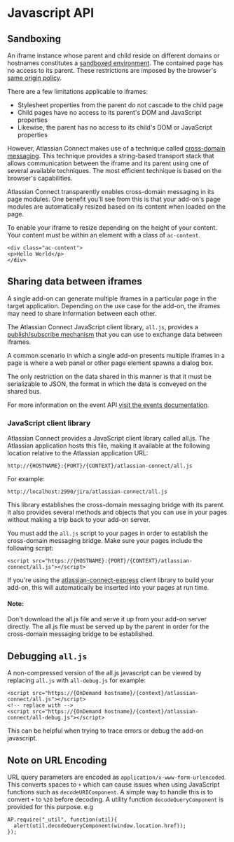 # Javascript API

## Sandboxing
An iframe instance whose parent and child reside on different domains or hostnames constitutes a [sandboxed environment](http://en.wikipedia.org/wiki/Sandbox_%28computer_security%29). The contained page has no access to its parent. These restrictions are imposed by the browser's [same origin policy](http://en.wikipedia.org/wiki/Same_origin_policy).

There are a few limitations applicable to iframes:

 * Stylesheet properties from the parent do not cascade to the child page
 * Child pages have no access to its parent's DOM and JavaScript properties
 * Likewise, the parent has no access to its child's DOM or JavaScript properties

However, Atlassian Connect makes use of a technique called [cross-domain messaging](http://easyxdm.net/wp/). This technique provides a string-based transport stack that allows communication between the iframe and its parent using one of several available techniques. The most efficient technique is based on the browser's capabilities.

Atlassian Connect transparently enables cross-domain messaging in its page modules. One benefit you'll see from this is that your add-on's page modules are automatically resized based on its content when loaded on the page.

To enable your iframe to resize depending on the height of your content. Your content must be within an element with a class of `ac-content`.
```
<div class="ac-content">
<p>Hello World</p>
</div>
```

## Sharing data between iframes
A single add-on can generate multiple iframes in a particular page in the target application. Depending on the use case for the add-on, the iframes may need to share information between each other.

The Atlassian Connect JavaScript client library, `all.js`, provides a [publish/subscribe mechanism](../javascript/module-Events.html) that you can use to exchange data between iframes.

A common scenario in which a single add-on presents multiple iframes in a page is where a web panel or other page element spawns a dialog box.

The only restriction on the data shared in this manner is that it must be serializable to JSON, the format in which the data is conveyed on the shared bus.

For more information on the event API [visit the events documentation](../javascript/module-Events.html).

### JavaScript client library

Atlassian Connect provides a JavaScript client library called all.js. The Atlassian application hosts this file, making it available at the following location relative to the Atlassian application URL: 

```
http://{HOSTNAME}:{PORT}/{CONTEXT}/atlassian-connect/all.js
```

For example:

```
http://localhost:2990/jira/atlassian-connect/all.js
```

This library establishes the cross-domain messaging bridge with its parent. It also provides several methods and objects that you can use in your pages without making a trip back to your add-on server.

You must add the `all.js` script to your pages in order to establish the cross-domain messaging bridge. Make sure your pages include the following script:

```
<script src="https://{HOSTNAME}:{PORT}/{CONTEXT}/atlassian-connect/all.js"></script>
```

If you're using the [atlassian-connect-express](https://bitbucket.org/atlassian/atlassian-connect-express) client library to build your add-on, this will automatically be inserted into your pages at run time.

#### Note:
Don't download the all.js file and serve it up from your add-on server directly. The all.js file must be served up by the parent in order for the cross-domain messaging bridge to be established.

## Debugging `all.js`

A non-compressed version of the all.js javascript can be viewed by replacing `all.js` with `all-debug.js` for example:

```
<script src="https://{OnDemand hostname}/{context}/atlassian-connect/all.js"></script>
<!-- replace with -->
<script src="https://{OnDemand hostname}/{context}/atlassian-connect/all-debug.js"></script>
```

This can be helpful when trying to trace errors or debug the add-on javascript.

## Note on URL Encoding
URL query parameters are encoded as `application/x-www-form-urlencoded`. 
This converts spaces to `+` which can cause issues when using JavaScript functions such as `decodeURIComponent`. 
A simple way to handle this is to convert `+` to `%20` before decoding. A utility function `decodeQueryComponent` is provided for this purpose. e.g

```
AP.require("_util", function(util){
  alert(util.decodeQueryComponent(window.location.href));
});
``` 
